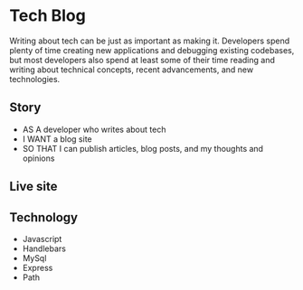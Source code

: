# Tech Blog

Writing about tech can be just as important as making it. Developers spend plenty of time creating new applications and debugging existing codebases, but most developers also spend at least some of their time reading and writing about technical concepts, recent advancements, and new technologies.

## Story


- AS A developer who writes about tech
- I WANT a blog site
- SO THAT I can publish articles, blog posts, and my thoughts and opinions

## Live site



## Technology

- Javascript
- Handlebars
- MySql
- Express
- Path
